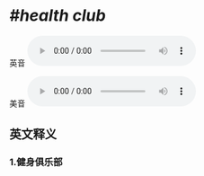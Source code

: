 # ***\#health club*** 
英音
<audio src="./media/health club1_AAC.aac" controls="controls"></audio>

美音
<audio src="./media/health club2_AAC.aac" controls="controls"></audio>



  

英文释义
---
### 1.**健身俱乐部**  


